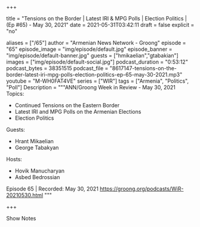 
+++

title = "Tensions on the Border | Latest IRI & MPG Polls | Election Politics | (Ep #65) - May 30, 2021"
date = 2021-05-31T03:42:11
draft = false
explicit = "no"

aliases = ["/65"]
author = "Armenian News Network - Groong"
episode = "65"
episode_image = "img/episode/default.jpg"
episode_banner = "img/episode/default-banner.jpg"
guests = ["hmikaelian","gtabakian"]
images = ["img/episode/default-social.jpg"]
podcast_duration = "0:53:12"
podcast_bytes = 38351515
podcast_file = "8617147-tensions-on-the-border-latest-iri-mpg-polls-election-politics-ep-65-may-30-2021.mp3"
youtube = "M-WH0FAT4VE"
series = ["WIR"]
tags = ["Armenia", "Politics", "Poll"]
Description = """ANN/Groong Week in Review - May 30, 2021
Topics:
* Continued Tensions on the Eastern Border
* Latest IRI and MPG Polls on the Armenian Elections
* Election Politics

Guests:
* Hrant Mikaelian
* George Tabakyan

Hosts:
* Hovik Manucharyan
* Asbed Bedrossian


Episode 65 | Recorded: May 30, 2021
https://groong.org/podcasts/WiR-20210530.html
"""

+++

Show Notes

